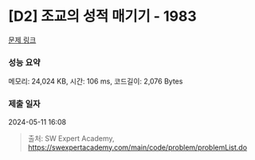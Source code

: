 # [D2] 조교의 성적 매기기 - 1983 

[문제 링크](https://swexpertacademy.com/main/code/problem/problemDetail.do?contestProbId=AV5PwGK6AcIDFAUq) 

### 성능 요약

메모리: 24,024 KB, 시간: 106 ms, 코드길이: 2,076 Bytes

### 제출 일자

2024-05-11 16:08



> 출처: SW Expert Academy, https://swexpertacademy.com/main/code/problem/problemList.do
